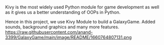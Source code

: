 Kivy is the most widely used Python module for game development as well as it gives us a better understanding of OOPs in Python.

Hence in this project, we use Kivy Module to build a GalaxyGame. Added sounds, background graphics and many more features.
https://raw.githubusercontent.com/anand-3399/GalaxyGame/main/image/README/1660764807131.png



